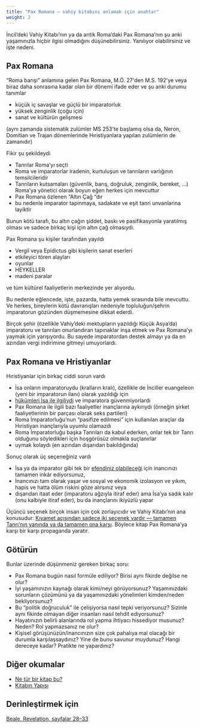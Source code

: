 ```yaml
---
title: "Pax Romana — vahiy kitabını anlamak için anahtar"
weight: 2
---
```



İncil’deki Vahiy Kitabı’nın ya da antik Roma’daki Pax Romana’nın şu anki yaşamınızla hiçbir ilgisi olmadığını düşünebilirsiniz. Yanılıyor olabilirsiniz ve işte nedeni.


## Pax Romana

<a name="879e"></a>
“Roma barışı” anlamına gelen Pax Romana, M.Ö. 27'den M.S. 192'ye veya biraz daha sonrasına kadar olan bir dönemi ifade eder ve şu anki durumu tanımlar

- küçük iç savaşlar ve güçlü bir imparatorluk
- yüksek zenginlik (çoğu için)
- sanat ve kültürün gelişmesi


(aynı zamanda sistematik zulümler MS 253'te başlamış olsa da, Neron, Domitian ve Trajan dönemlerinde Hıristiyanlara yapılan zulümlerin de zamanıdır)

Fikir şu şekildeydi

- Tanrılar Roma’yı seçti
- Roma ve imparatorlar iradenin, kurtuluşun ve tanrıların varlığının temsilcileridir
- Tanrıların kutsamaları (güvenlik, barış, doğruluk, zenginlik, bereket, …) Roma’ya yönetici olarak boyun eğen herkes için mevcuttur
- Pax Romana özlenen “Altın Çağ “dır
- bu nedenle i̇mparator tapinmaya, sadakate ve eşi̇t tanri unvanlarina layiktir


Bunun kötü tarafı, bu altın çağın şiddet, baskı ve pasifikasyonla yaratılmış olması ve sadece birkaç kişi için altın çağ olmasıydı.

Pax Romana şu kişiler tarafından yayıldı

- Vergil veya Epidictus gibi kişilerin sanat eserleri
- etkileyici tören alayları
- oyunlar
- HEYKELLER
- madeni paralar


ve tüm kültürel faaliyetlerin merkezinde yer alıyordu.

Bu nedenle eğlencede, işte, pazarda, hatta yemek sırasında bile mevcuttu. Ve herkes, bireylerin kötü davranışları nedeniyle topluluğun/şehrin imparatorun gözünden düşmemesine dikkat ederdi.

Birçok şehir (özellikle Vahiy’deki mektupların yazıldığı Küçük Asya’da) imparatoru ve tanrıları onurlandıran tapınaklar inşa etmek ve Pax Romana’yı yaymak için yarışıyordu. Bu sayede imparatordan destek almayı ya da en azından vergi indirimine gitmeyi umuyorlardı.


## Pax Romana ve Hristiyanlar

<a name="ec0d"></a>
Hıristiyanlar için birkaç ciddi sorun vardı

- İsa onların imparatoruydu (kralların kralı), özellikle de İnciller euangeleon (yeni bir imparatorun ilanı) olarak yazıldığı için
- [hükümleri İsa ile ilgiliydi](https://www.bibleserver.com/TR/Matta6%3A25-34) ve imparatora güvenmiyorlardı
- Pax Romana ile ilgili bazı faaliyetler inançlarına aykırıydı (örneğin şirket faaliyetlerinin bir parçası olarak seks partileri)
- Roma İmparatorluğu’nun “pasifize edilmesi” için kullanılan araçlar da Hıristiyan inançlarıyla uyumlu olamazdı
- Roma İmparatorluğu başka Tanrıları da kabul ederken, onlar tek bir Tanrı olduğunu söyledikleri için hoşgörüsüz olmakla suçlanırlar
- uymak kolaydı (en azından dışarıdan bakıldığında)


Sonuç olarak üç seçeneğiniz vardı

- İsa ya da imparator gibi tek bir [efendiniz olabileceği](https://www.bibleserver.com/TR/Matta6%3A24) için inancınızı tamamen inkâr ediyorsunuz,
- İnancınızı tam olarak yaşar ve sosyal ve ekonomik izolasyon ve yıkım, hapis ve hatta ölüm riskini göze alırsınız veya
- dışarıdan itaat eder (imparatoru ağzıyla itiraf eder) ama İsa’ya sadık kalır (onu kalbiyle itiraf eder), bu da inançlarını ikiyüzlü yapar


Üçüncü seçenek birçok insan için çok zorlayıcıdır ve Vahiy Kitabı’nın ana konusudur: [Kıyamet açısından sadece iki seçenek vardır — tamamen Tanrı’nın yanında ya da tamamen ona karşı](../../../../background/literature/expl/the-book-of-revelation-how-to-read-it). Böylece kitap Pax Romana’ya karşı bir karşı propaganda yaratır.


## Götürün

<a name="9eaf"></a>
Bunlar üzerinde düşünmeniz gereken birkaç soru:

- Pax Romana bugün nasıl formüle ediliyor? Birisi aynı fikirde değilse ne olur?
- İyi yaşamınızın kaynağı olarak kimi/neyi görüyorsunuz? Yaşamınızdaki sorunların çözümünü ya da yaşamınızdaki yönelimleri kimden/neden bekliyorsunuz?
- Bu “politik doğruculuk” ile çelişiyorsa nasıl tepki veriyorsunuz? Sizinle aynı fikirde olmayan diğer insanları nasıl tehdit ediyorsunuz?
- Hayatınızın belirli alanlarında rol yapma ihtiyacı hissediyor musunuz? Neden? Rol yapmazsanız ne olur?
- Kişisel görüşünüzün/inancınızın size çok pahalıya mal olacağı bir durumla karşılaşsaydınız? Yine de bunu savunur muydunuz? Hangi dereceye kadar? Pratikte ne yapardınız?



## Diğer okumalar

<a name="debc"></a>
- [Ne tür bir kitap bu?](../../../../background/literature/expl/the-book-of-revelation-how-to-read-it)
- [Kitabın Yapısı](../../../../background/structure/expl/the-structure-of-the-book-of-revelation)

## Derinleştirmek için

[Beale, Revelation, sayfalar 28–33](../../../../about/ressources/index.html#beale_rev)



[](https://github.com/revelation-today/revelation-today/blob/main/exampleSite/content/docs/background/history/expl/pax-romana-key-to-understand-the-book-of-revelation.tr.md)
